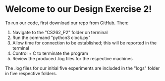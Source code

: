 # Welcome to our Design Exercise 2!

To run our code, first download our repo from GitHub. Then:

1. Navigate to the "CS262_P2" folder on terminal
2. Run the command "python3 clock.py"
3. Allow time for connection to be established; this will be reported in the terminal
4. Control + C to terminate the program
5. Review the produced .log files for the respective machines

The .log files for our initial five experiments are included in the "logs" folder in five respective folders.